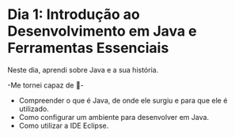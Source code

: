 # Dia 1: Introdução ao Desenvolvimento em Java e Ferramentas Essenciais
Neste dia, aprendi sobre Java e a sua história.

-Me tornei capaz de 📝-

- Compreender o que é Java, de onde ele surgiu e para que ele é utilizado.
- Como configurar um ambiente para desenvolver em Java.
- Como utilizar a IDE Eclipse.

